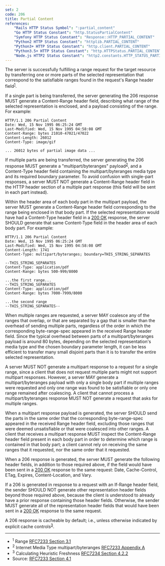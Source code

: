 ```yaml
---
set: 2
code: 206
title: Partial Content
references:
    "Rails HTTP Status Symbol": ":partial_content"
    "Go HTTP Status Constant": "http.StatusPartialContent"
    "Symfony HTTP Status Constant": "Response::HTTP_PARTIAL_CONTENT"
    "Python2 HTTP Status Constant": "httplib.PARTIAL_CONTENT"
    "Python3+ HTTP Status Constant": "http.client.PARTIAL_CONTENT"
    "Python3.5+ HTTP Status Constant": "http.HTTPStatus.PARTIAL_CONTENT"
    "Node.js HTTP2 Status Constant": "http2.constants.HTTP_STATUS_PARTIAL_CONTENT"
---
```


The server is successfully fulfilling a range request for the target resource by transferring one or more parts of the selected representation that correspond to the satisfiable ranges found in the request's Range header field<sup>[1](#ref-1)</sup>.

If a single part is being transferred, the server generating the 206 response MUST generate a Content-Range header field, describing what range of the selected representation is enclosed, and a payload consisting of the range. For example:

```
HTTP/1.1 206 Partial Content
Date: Wed, 15 Nov 1995 06:25:24 GMT
Last-Modified: Wed, 15 Nov 1995 04:58:08 GMT
Content-Range: bytes 21010-47021/47022
Content-Length: 26012
Content-Type: image/gif

... 26012 bytes of partial image data ...
```

If multiple parts are being transferred, the server generating the 206 response MUST generate a "multipart/byteranges" payload<sup>[2](#ref-2)</sup>, and a Content-Type header field containing the multipart/byteranges media type and its required boundary parameter. To avoid confusion with single-part responses, a server MUST NOT generate a Content-Range header field in the HTTP header section of a multiple part response (this field will be sent in each part instead).

Within the header area of each body part in the multipart payload, the server MUST generate a Content-Range header field corresponding to the range being enclosed in that body part. If the selected representation would have had a Content-Type header field in a [200 OK](/200) response, the server SHOULD generate that same Content-Type field in the header area of each body part. For example:

```
HTTP/1.1 206 Partial Content
Date: Wed, 15 Nov 1995 06:25:24 GMT
Last-Modified: Wed, 15 Nov 1995 04:58:08 GMT
Content-Length: 1741
Content-Type: multipart/byteranges; boundary=THIS_STRING_SEPARATES

--THIS_STRING_SEPARATES
Content-Type: application/pdf
Content-Range: bytes 500-999/8000

...the first range...
--THIS_STRING_SEPARATES
Content-Type: application/pdf
Content-Range: bytes 7000-7999/8000

...the second range
--THIS_STRING_SEPARATES--
```

When multiple ranges are requested, a server MAY coalesce any of the ranges that overlap, or that are separated by a gap that is smaller than the overhead of sending multiple parts, regardless of the order in which the corresponding byte-range-spec appeared in the received Range header field. Since the typical overhead between parts of a multipart/byteranges payload is around 80 bytes, depending on the selected representation's media type and the chosen boundary parameter length, it can be less efficient to transfer many small disjoint parts than it is to transfer the entire selected representation.

A server MUST NOT generate a multipart response to a request for a single range, since a client that does not request multiple parts might not support multipart responses. However, a server MAY generate a multipart/byteranges payload with only a single body part if multiple ranges were requested and only one range was found to be satisfiable or only one range remained after coalescing. A client that cannot process a multipart/byteranges response MUST NOT generate a request that asks for multiple ranges.

When a multipart response payload is generated, the server SHOULD send the parts in the same order that the corresponding byte-range-spec appeared in the received Range header field, excluding those ranges that were deemed unsatisfiable or that were coalesced into other ranges. A client that receives a multipart response MUST inspect the Content-Range header field present in each body part in order to determine which range is contained in that body part; a client cannot rely on receiving the same ranges that it requested, nor the same order that it requested.

When a 206 response is generated, the server MUST generate the following header fields, in addition to those required above, if the field would have been sent in a [200 OK](/200) response to the same request: Date, Cache-Control, ETag, Expires, Content-Location, and Vary.

If a 206 is generated in response to a request with an If-Range header field, the sender SHOULD NOT generate other representation header fields beyond those required above, because the client is understood to already have a prior response containing those header fields. Otherwise, the sender MUST generate all of the representation header fields that would have been sent in a [200 OK](/200) response to the same request.

A 206 response is cacheable by default; i.e., unless otherwise indicated by explicit cache controls<sup>[3](#ref-3)</sup>.

---

* <span id="ref-1"><sup>1</sup> Range [RFC7233 Section 3.1][2]</span>
* <span id="ref-2"><sup>2</sup> Internet Media Type multipart/byteranges
[RFC7233 Appendix A][3]</span>
* <span id="ref-3"><sup>3</sup> Calculating Heuristic Freshness
[RFC7234 Section 4.2.2][4]</span>
* Source: [RFC7233 Section 4.1][1]

[1]: <http://tools.ietf.org/html/rfc7233#section-4.1>
[2]: <http://tools.ietf.org/html/rfc7233#section-3.1>
[3]: <http://tools.ietf.org/html/rfc7233#appendix-A>
[4]: <http://tools.ietf.org/html/rfc7234#section-4.2.2>

